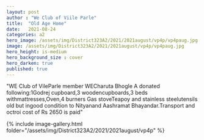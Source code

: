 ```yaml
---
layout: post
author : "We Club of Viile Parle"
title:  "Old Age Home"
date:   2021-08-24
categories: a2
hero_image: /assets/img/District323A2/2021/2021august/vp4p/vp4paug.jpg
image: /assets/img/District323A2/2021/2021august/vp4p/vp4paug.jpg
hero_height: is-medium
hero_background_size : cover
hero_darken: true
published: true
---
```



 "WE Club of VileParle member WECharuta Bhogle
A donated following:1Godrej cupboard,3 woodencupboards,3 beds withmattresses,Oven,4 burners Gas stoveTeapoy
and stainless steelutensils old but ingood condition to
Nityanand Aashramat Bhayandar.Transport and octroi
cost of Rs 2650 is paid"
 
 


{% include image-gallery.html folder="/assets/img/District323A2/2021/2021august/vp4p" %}
